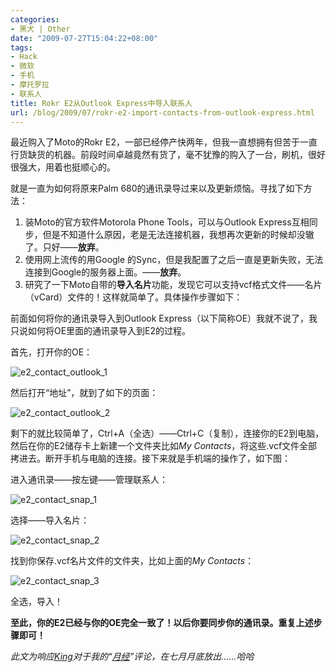 ```yaml
---
categories:
- 黑犬 | Other
date: "2009-07-27T15:04:22+08:00"
tags:
- Hack
- 微软
- 手机
- 摩托罗拉
- 联系人
title: Rokr E2从Outlook Express中导入联系人
url: /blog/2009/07/rokr-e2-import-contacts-from-outlook-express.html
---
```

最近购入了Moto的Rokr E2，一部已经停产快两年，但我一直想拥有但苦于一直行货缺货的机器。前段时间卓越竟然有货了，毫不犹豫的购入了一台，刷机，很好很强大，用着也挺顺心的。
<!--more-->

就是一直为如何将原来Palm 680的通讯录导过来以及更新烦恼。寻找了如下方法：

1.  装Moto的官方软件Motorola Phone Tools，可以与Outlook Express互相同步，但是不知道什么原因，老是无法连接机器，我想再次更新的时候却没辙了。只好——**放弃**。
2.  使用网上流传的用Google 的Sync，但是我配置了之后一直是更新失败，无法连接到Google的服务器上面。——**放弃**。
3.  研究了一下Moto自带的**导入名片**功能，发现它可以支持vcf格式文件——名片（vCard）文件的！这样就简单了。具体操作步骤如下：

前面如何将你的通讯录导入到Outlook Express（以下简称OE）我就不说了，我只说如何将OE里面的通讯录导入到E2的过程。
<!--more-->

首先，打开你的OE：

<span class="center">![e2_contact_outlook_1](/images/posts/e2_contact_outlook_1_thumb.png "e2_contact_outlook_1") </span>

然后打开“地址”，就到了如下的页面：

<span class="center">![e2_contact_outlook_2](/images/posts/e2_contact_outlook_2_thumb.png "e2_contact_outlook_2") </span>

剩下的就比较简单了，Ctrl+A（全选）——Ctrl+C（复制），连接你的E2到电脑，然后在你的E2储存卡上新建一个文件夹比如*My Contacts*，将这些.vcf文件全部拷进去。断开手机与电脑的连接。接下来就是手机端的操作了，如下图：

进入通讯录——按左键——管理联系人：

<span class="center">![e2_contact_snap_1](/images/posts/e2_contact_snap_1_thumb.png "e2_contact_snap_1")</span>

选择——导入名片：

<span class="center">![e2_contact_snap_2](/images/posts/e2_contact_snap_2_thumb.png "e2_contact_snap_2") </span>

找到你保存.vcf名片文件的文件夹，比如上面的*My Contacts*：

<span class="center">![e2_contact_snap_3](/images/posts/e2_contact_snap_3_thumb.png "e2_contact_snap_3") </span>

全选，导入！

**至此，你的E2已经与你的OE完全一致了！以后你要同步你的通讯录。重复上述步骤即可！**

*此文为响应[King][1]对于我的“[月经][2]”评论，在七月月底放出……哈哈*

 [1]: http://welog.org/
 [2]: https://zhu8.net/blog/2009/05/braid.html#comment-244